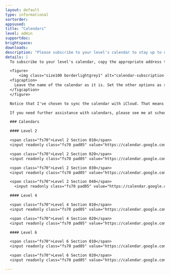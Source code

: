 ```yaml
---
layout: default
type: informational
sortorder:
appsused:
title: "Calendars"
level: admin
supportdoc:
brightspace: 
downloads:
description: "Please subscribe to your level's calendar to stay up to date with your schedule and other important dates."
details: |
  To subscribe to your level's calendar, copy the appropriate address to use with your favourite calendar application. In Apple Calendar, for instance, go <span class="command">File > New Calendar Subscription...</span> then paste provided URL. Once you've done so, you'll see these options.

  <figure>
      <img class="size100 borderlightgrey1" alt="calendar-subscription-settings" src="/images/calendars/calendar-subscribe.jpg">
  <figcaption>
    Leave the name of the calendar as it is. Set the other options as shown here.
  </figcaption>
  </figure>

  Notice that I've chosen to sync the calendar with iCloud. That means that they'll sync with all devices using the same iCloud account.

  If you need further assistance with calendars, please see me at school.

  ### Calendars

  #### Level 2

  <span class="fs70">Level 2 Section 010</span>
  <input readonly class="fs70 pad05" value="https://calendar.google.com/calendar/ical/algonquindesign.ca_rkq8kobk3t3rqebuoe16r6k%40group.calendar.google.com/public/basic.ics">

  <span class="fs70">Level 2 Section 020</span>
  <input readonly class="fs70 pad05" value="https://calendar.google.com/calendar/ical/algonquindesign.ca_asuo1ushf9a62v5508h0p0ijf8%40group.calendar.google.com/public/basic.ics">

  <span class="fs70">Level 2 Section 030</span>
  <input readonly class="fs70 pad05" value="https://calendar.google.com/calendar/ical/algonquindesign.ca_13b5pe9neshnv707sl0eg1fdr4%40group.calendar.google.com/public/basic.ics">

  <span class="fs70">Level 2 Section 040</span>
    <input readonly class="fs70 pad05" value="https://calendar.google.com/calendar/ical/algonquindesign.ca_inksih0s57r5pgl3c1a58spbqo%40group.calendar.google.com/public/basic.ics">

  #### Level 4

  <span class="fs70">Level 4 Section 010</span>
  <input readonly class="fs70 pad05" value="https://calendar.google.com/calendar/ical/algonquindesign.ca_aq8bth96ov8qktornceasag%40group.calendar.google.com/public/basic.ics">

  <span class="fs70">Level 4 Section 020</span>
  <input readonly class="fs70 pad05" value="https://calendar.google.com/calendar/ical/algonquindesign.ca_sqtrbse2f3q9i0eqr6uftsslps%40group.calendar.google.com/public/basic.ics">

  #### Level 6

  <span class="fs70">Level 6 Section 010</span>
  <input readonly class="fs70 pad05" value="https://calendar.google.com/calendar/ical/algonquindesign.ca_uns4g4b9rsbhcss0p8bs0804g8%40group.calendar.google.com/public/basic.ics">

  <span class="fs70">Level 6 Section 020</span>
  <input readonly class="fs70 pad05" value="https://calendar.google.com/calendar/ical/algonquindesign.ca_suvdes1e34djdjihutcjgveqj4%40group.calendar.google.com/public/basic.ics">

---
```

